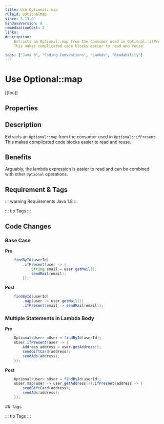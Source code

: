 ```yaml
---
title: Use Optional::map
ruleId: OptionalMap
since: 3.13.0
minJavaVersion: 8
remediationCost: 2
links:
description:
    Extracts an Optional::map from the consumer used in Optional::ifPresent. 
    This makes complicated code blocks easier to read and reuse.

tags: ["Java 8", "Coding Conventions", "Lambda", "Readability"]
---
```


# Use Optional::map

[[toc]]

## Properties

<RuleProperties />

## Description

Extracts an `Optional::map` from the consumer used in `Optional::ifPresent`. 
This makes complicated code blocks easier to read and reuse.

## Benefits

Arguably, the lambda expression is easier to read and can be combined with other `Optional` operations.

## Requirement & Tags

::: warning Requirements
Java 1.8
:::

::: tip Tags
<TagLinks />
:::

## Code Changes

### Base Case

__Pre__
```java
    findById(userId)
        .ifPresent(user -> {
            String email = user.getMail();
            sendMail(email);
        });
```

__Post__
```java
    findById(userId)
        .map(user -> user.getMail())
        .ifPresent(email -> sendMail(email));
```

### Multiple Statements in Lambda Body

__Pre__
```java
    Optional<User> oUser = findById(userId);
    oUser.ifPresent(user -> {
        Address address = user.getAddress();
        sendGiftCard(address);
        sendAds(address);
    });
```

__Post__
```java
    Optional<User> oUser = findById(userId);
    oUser.map(user -> user.getAddress()).ifPresent(address -> {
        sendGiftCard(address);
        sendAds(address);
    });
```

<VersionNotice />
## Tags

::: tip Tags
<TagLinks />
:::